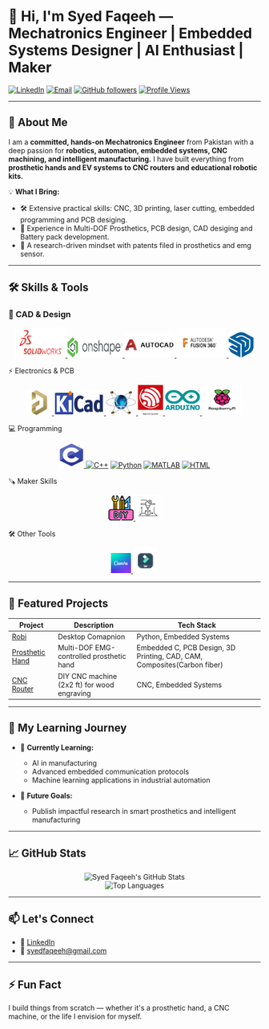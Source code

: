 # 👋 Hi, I'm Syed Faqeeh — Mechatronics Engineer | Embedded Systems Designer | AI Enthusiast | Maker

[![LinkedIn](https://img.shields.io/badge/LinkedIn-Connect-blue?logo=linkedin)](http://www.linkedin.com/in/syed-muhammad-faqeeh-shah-08a7501a3)
[![Email](https://img.shields.io/badge/Email-Contact-red?logo=gmail)](mailto:syedfaqeeh@gmail.com)
[![GitHub followers](https://img.shields.io/github/followers/syedfaqeeh?label=Follow&style=social)](https://github.com/syedfaqeeh)
[![Profile Views](https://komarev.com/ghpvc/?username=syedfaqeeh&color=green)](https://github.com/syedfaqeeh)

---

## 🚀 About Me

I am a **committed, hands-on Mechatronics Engineer** from Pakistan with a deep passion for **robotics, automation, embedded systems, CNC machining, and intelligent manufacturing.** I have built everything from **prosthetic hands and EV systems to CNC routers and educational robotic kits.**

💡 **What I Bring:**
- 🛠️ Extensive practical skills: CNC, 3D printing, laser cutting, embedded programming and PCB desiging.
- 🤖 Experience in Multi-DOF Prosthetics, PCB design, CAD desiging and Battery pack development.
- 🚀 A research-driven mindset with patents filed in prosthetics and emg sensor.

---

## 🛠️ Skills & Tools

### 🚧 CAD & Design

<p align="center"> 
  <a href="https://www.solidworks.com/" target="_blank">
    <img src="https://raw.githubusercontent.com/syedfaqeeh/logos/main/CAD_Companese/solidworks.png" alt="SolidWorks" width="100" height="60"/>
  </a> 
  <a href="https://www.onshape.com/" target="_blank">
    <img src="https://raw.githubusercontent.com/syedfaqeeh/logos/main/CAD_Companese/Onshape.png" alt="Onshape" width="110" height="40"/>
  </a> 
  <a href="https://www.autodesk.com/products/autocad/overview" target="_blank">
    <img src="https://raw.githubusercontent.com/syedfaqeeh/logos/main/CAD_Companese/autocad.png" alt="AutoCAD" width="100" height="50"/>
  </a> 
  <a href="https://www.autodesk.com/products/fusion-360/overview" target="_blank">
    <img src="https://raw.githubusercontent.com/syedfaqeeh/logos/main/CAD_Companese/fusion.png" alt="Fusion 360" width="100" height="60"/>
  </a> 
  <a href="https://www.sketchup.com/" target="_blank">
    <img src="https://raw.githubusercontent.com/syedfaqeeh/logos/main/CAD_Companese/sketchup.png" alt="SketchUp" width="50" height="50"/>
  </a> 
</p>

⚡ Electronics & PCB
<p align="center"> 
  <a href="https://www.altium.com/" target="_blank">
    <img src="https://raw.githubusercontent.com/syedfaqeeh/logos/main/electronics/altium.png" alt="Altium" width="50" height="50"/>
  </a> 
  <a href="https://www.kicad.org/" target="_blank">
    <img src="https://raw.githubusercontent.com/syedfaqeeh/logos/main/electronics/KiCad.svg.png" alt="KiCAD" width="100" height="50"/>
  </a> 
  <a href="https://www.labcenter.com/" target="_blank">
    <img src="https://raw.githubusercontent.com/syedfaqeeh/logos/main/electronics/Proteus.png" alt="Proteus" width="60" height="50"/>
  </a> 
  <a href="https://www.espressif.com/en/products/socs/esp32" target="_blank">
    <img src="https://raw.githubusercontent.com/syedfaqeeh/logos/main/electronics/esp.png" alt="ESP32" width="50" height="60"/>
  </a> 
  <a href="https://www.arduino.cc/" target="_blank">
    <img src="https://raw.githubusercontent.com/syedfaqeeh/logos/main/electronics/arduino.png" alt="Arduino" width="70" height="60"/>
  </a> 
  <a href="https://www.raspberrypi.org/" target="_blank">
    <img src="https://raw.githubusercontent.com/syedfaqeeh/logos/main/electronics/raspberry-pi-3.png" alt="Raspberry Pi" width="80" height="60"/>
  </a> 
</p>



💻 Programming
<p align="center"> 
  <a href="https://www.cprogramming.com/" target="_blank">
    <img src="https://raw.githubusercontent.com/syedfaqeeh/logos/main/programming/c.png" alt="C" width="50" height="50"/>
  </a> 
<a href="https://www.cplusplus.com/" target="_blank"><img src="https://cdn.worldvectorlogo.com/logos/c.svg" alt="C++" width="50" height="50"/></a> 
<a href="https://www.python.org/" target="_blank"><img src="https://cdn.worldvectorlogo.com/logos/python-5.svg" alt="Python" width="50" height="50"/></a> 
<a href="https://www.mathworks.com/products/matlab.html" target="_blank"><img src="https://upload.wikimedia.org/wikipedia/commons/2/21/Matlab_Logo.png" alt="MATLAB" width="50" height="50"/></a> 
<a href="https://developer.mozilla.org/en-US/docs/Web/HTML" target="_blank"><img src="https://cdn.worldvectorlogo.com/logos/html-1.svg" alt="HTML" width="50" height="50"/></a> 
</p>


🪚 Maker Skills
<p align="center"> 
  <a href="https://github.com/AleksaHeler/woodworking" target="_blank">
    <img src="https://raw.githubusercontent.com/syedfaqeeh/logos/main/other/diy.png" alt="diy" width="50" height="50"/>
  </a> 
  <a href="https://www.klipper3d.org/" target="_blank">
    <img src="https://raw.githubusercontent.com/syedfaqeeh/logos/main/other/printng.jpg" alt="3D Printing" width="50" height="50"/>
  </a> 
</p>



🛠️ Other Tools
<p align="center"> 
  <a href="https://www.canva.com/" target="_blank">
    <img src="https://raw.githubusercontent.com/syedfaqeeh/logos/main/other/can.png" alt="canva" width="40" height="40"/>
  </a> 
  <a href="https://filmora.wondershare.com/" target="_blank">
    <img src="https://raw.githubusercontent.com/syedfaqeeh/logos/main/other/filmora.webp" alt="Filmora" width="50" height="50"/>
  </a> 
</p>

---

## 🚧 Featured Projects

| Project | Description | Tech Stack |
|---------|-------------|------------|
| [Robi ](https://github.com/syedfaqeeh/Robi-Desktop-Companion) | Desktop Comapnion | Python, Embedded Systems |
| [Prosthetic Hand](https://github.com/syedfaqeeh/Prosthetic-Hand) | Multi-DOF EMG-controlled prosthetic hand | Embedded C, PCB Design, 3D Printing, CAD, CAM, Composites(Carbon fiber) |
| [CNC Router](https://github.com/syedfaqeeh/cnc-router) | DIY CNC machine (2x2 ft) for wood engraving | CNC, Embedded Systems |


---

## 🎯 My Learning Journey

- 🌱 **Currently Learning:**  
  - AI in manufacturing  
  - Advanced embedded communication protocols  
  - Machine learning applications in industrial automation  

- 🛫 **Future Goals:**  
  - Publish impactful research in smart prosthetics and intelligent manufacturing  


---

## 📈 GitHub Stats

<div align="center">

![Syed Faqeeh's GitHub Stats](https://github-readme-stats.vercel.app/api?username=syedfaqeeh&show_icons=true&theme=radical)  
![Top Languages](https://github-readme-stats.vercel.app/api/top-langs/?username=syedfaqeeh&layout=compact&theme=radical)

</div>

---

## 📫 Let's Connect

- 🔗 [LinkedIn](http://www.linkedin.com/in/syed-muhammad-faqeeh-shah-08a7501a3)
- 📧 syedfaqeeh@gmail.com

---

## ⚡ Fun Fact

I build things from scratch — whether it's a prosthetic hand, a CNC machine, or the life I envision for myself.

